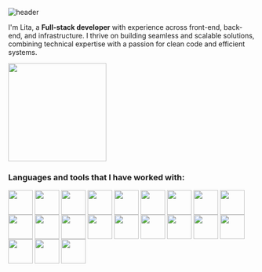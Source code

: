 ![header](https://capsule-render.vercel.app/api?type=waving&color=f2c4cd&height=120&section=header&text=Welcome%20to%20my%20profile!🌸&fontColor=ef6f88&fontSize=50)

I'm Lita, a **Full-stack developer** with experience across front-end, back-end, and infrastructure. I thrive on building seamless and scalable solutions, combining technical expertise with a passion for clean code and efficient systems. 

<a href="https://github.com/litagarcia/github-readme-stats">
  <img height=200 align="center" src="https://github-readme-stats.vercel.app/api?username=litagarcia&theme=omni&rank_icon=github" />
</a>


<h3>Languages and tools that I have worked with:</h3>

<div>
<img height=50 width=50 align=center src="https://cdn.jsdelivr.net/gh/devicons/devicon@latest/icons/nodejs/nodejs-original-wordmark.svg" />
<img height=50 width=50 align=center 
src="https://cdn.jsdelivr.net/gh/devicons/devicon@latest/icons/express/express-original-wordmark.svg" />
<img height=50 width=50 align=center src="https://cdn.jsdelivr.net/gh/devicons/devicon@latest/icons/javascript/javascript-plain.svg" />
<img height=50 width=50 align=center src="https://cdn.jsdelivr.net/gh/devicons/devicon@latest/icons/typescript/typescript-plain.svg" />
<img height=50 width=50 align=center src="https://cdn.jsdelivr.net/gh/devicons/devicon@latest/icons/python/python-original.svg" />
<img height=50 width=50 align=center src="https://cdn.jsdelivr.net/gh/devicons/devicon@latest/icons/amazonwebservices/amazonwebservices-original-wordmark.svg" />
<img height=50 width=50 align=center src="https://cdn.jsdelivr.net/gh/devicons/devicon@latest/icons/argocd/argocd-original-wordmark.svg" />
<img height=50 width=50 align=center src="https://cdn.jsdelivr.net/gh/devicons/devicon@latest/icons/jenkins/jenkins-original.svg" />
<img height=50 width=50 align=center src="https://cdn.jsdelivr.net/gh/devicons/devicon@latest/icons/nextjs/nextjs-original-wordmark.svg" />
<img height=50 width=50 align=center src="https://cdn.jsdelivr.net/gh/devicons/devicon@latest/icons/angularjs/angularjs-plain.svg" />
<img height=50 width=50 align=center src="https://cdn.jsdelivr.net/gh/devicons/devicon@latest/icons/react/react-original.svg" />
<img height=50 width=50 align=center src="https://cdn.jsdelivr.net/gh/devicons/devicon@latest/icons/mongodb/mongodb-plain-wordmark.svg" />
<img height=50 width=50 align=center src="https://cdn.jsdelivr.net/gh/devicons/devicon@latest/icons/docker/docker-plain-wordmark.svg" />
<img height=50 width=50 align=center src="https://cdn.jsdelivr.net/gh/devicons/devicon@latest/icons/git/git-plain.svg" />
<img height=50 width=50 align=center src="https://cdn.jsdelivr.net/gh/devicons/devicon@latest/icons/gitlab/gitlab-original.svg" />
<img height=50 width=50 align=center src="https://cdn.jsdelivr.net/gh/devicons/devicon@latest/icons/github/github-original.svg" />
<img height=50 width=50 align=center src="https://cdn.jsdelivr.net/gh/devicons/devicon@latest/icons/html5/html5-plain.svg" />
<img height=50 width=50 align=center src="https://cdn.jsdelivr.net/gh/devicons/devicon@latest/icons/jest/jest-plain.svg" />
<img height=50 width=50 align=center src="https://cdn.jsdelivr.net/gh/devicons/devicon@latest/icons/vitest/vitest-original.svg" />
<img height=50 width=50 align=center src="https://cdn.jsdelivr.net/gh/devicons/devicon@latest/icons/karma/karma-original.svg" />
<img height=50 width=50 align=center src="https://cdn.jsdelivr.net/gh/devicons/devicon@latest/icons/bitbucket/bitbucket-original-wordmark.svg" />

</div>

